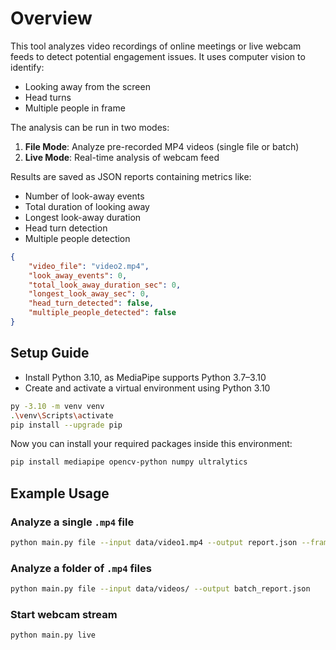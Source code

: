 # Overview

This tool analyzes video recordings of online meetings or live webcam feeds to detect potential engagement issues. It uses computer vision to identify:

- Looking away from the screen
- Head turns
- Multiple people in frame

The analysis can be run in two modes:

1. **File Mode**: Analyze pre-recorded MP4 videos (single file or batch)
2. **Live Mode**: Real-time analysis of webcam feed

Results are saved as JSON reports containing metrics like:

- Number of look-away events
- Total duration of looking away
- Longest look-away duration
- Head turn detection
- Multiple people detection

```json
{
    "video_file": "video2.mp4",
    "look_away_events": 0,
    "total_look_away_duration_sec": 0,
    "longest_look_away_sec": 0,
    "head_turn_detected": false,
    "multiple_people_detected": false
}
```

## Setup Guide

- Install Python 3.10, as MediaPipe supports Python 3.7–3.10
- Create and activate a virtual environment using Python 3.10

```bash
py -3.10 -m venv venv
.\venv\Scripts\activate
pip install --upgrade pip
```

Now you can install your required packages inside this environment:

```bash
pip install mediapipe opencv-python numpy ultralytics
```

## Example Usage

### Analyze a single `.mp4` file

```bash
python main.py file --input data/video1.mp4 --output report.json --frame-skip 1 --look-away-threshold 0.1 --look-mode yaw
```

### Analyze a folder of `.mp4` files

```bash
python main.py file --input data/videos/ --output batch_report.json
```

### Start webcam stream

```bash
python main.py live
```
